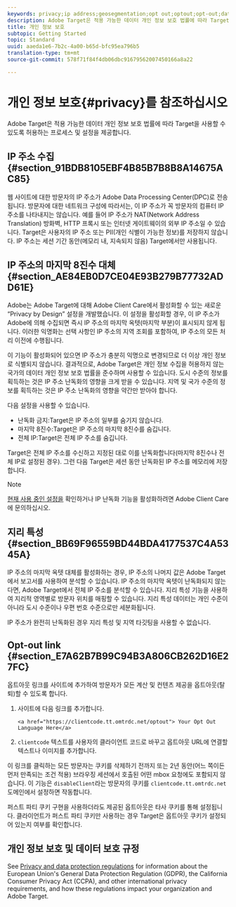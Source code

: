 ```yaml
---
keywords: privacy;ip address;geosegmentation;opt out;optout;opt-out;data privacy;government regulations;regulations;gdpr;ccpa
description: Adobe Target은 적용 가능한 데이터 개인 정보 보호 법률에 따라 Target을 사용할 수 있도록 허용하는 프로세스 및 설정을 제공합니다.
title: 개인 정보 보호
subtopic: Getting Started
topic: Standard
uuid: aaeda1e6-7b2c-4a00-b65d-bfc95ea796b5
translation-type: tm+mt
source-git-commit: 578f71f84f4db06dbc91679562007450166a8a22

---
```



# 개인 정보 보호{#privacy}를 참조하십시오

Adobe Target은 적용 가능한 데이터 개인 정보 보호 법률에 따라 Target을 사용할 수 있도록 허용하는 프로세스 및 설정을 제공합니다.

## IP 주소 수집 {#section_91BDB8105EBF4B85B7B8B8A14675AC85}

웹 사이트에 대한 방문자의 IP 주소가 Adobe Data Processing Center(DPC)로 전송됩니다. 방문자에 대한 네트워크 구성에 따라서는, 이 IP 주소가 꼭 방문자의 컴퓨터 IP 주소를 나타내지는 않습니다. 예를 들어 IP 주소가 NAT(Network Address Translation) 방화벽, HTTP 프록시 또는 인터넷 게이트웨이의 외부 IP 주소일 수 있습니다. Target은 사용자의 IP 주소 또는 PII(개인 식별이 가능한 정보)를 저장하지 않습니다. IP 주소는 세션 기간 동안(메모리 내, 지속되지 않음) Target에서만 사용됩니다.

## IP 주소의 마지막 8진수 대체 {#section_AE84EB0D7CE04E93B279B77732ADD61E}

Adobe는 Adobe Target에 대해 Adobe Client Care에서 활성화할 수 있는 새로운 “Privacy by Design” 설정을 개발했습니다. 이 설정을 활성화할 경우, 이 IP 주소가 Adobe에 의해 수집되면 즉시 IP 주소의 마지막 옥텟(마지막 부분)이 표시되지 않게 됩니다. 이러한 익명화는 선택 사항인 IP 주소의 지역 조회를 포함하여, IP 주소의 모든 처리 이전에 수행됩니다.

이 기능이 활성화되어 있으면 IP 주소가 충분히 익명으로 변경되므로 더 이상 개인 정보로 식별되지 않습니다. 결과적으로, Adobe Target은 개인 정보 수집을 허용하지 않는 국가의 데이터 개인 정보 보호 법률을 준수하며 사용할 수 있습니다. 도시 수준의 정보를 획득하는 것은 IP 주소 난독화의 영향을 크게 받을 수 있습니다. 지역 및 국가 수준의 정보를 획득하는 것은 IP 주소 난독화의 영향을 약간만 받아야 합니다.

다음 설정을 사용할 수 있습니다.

* 난독화 금지:Target은 IP 주소의 일부를 숨기지 않습니다.
* 마지막 8진수:Target은 IP 주소의 마지막 8진수를 숨깁니다.
* 전체 IP:Target은 전체 IP 주소를 숨깁니다.

Target은 전체 IP 주소를 수신하고 지정된 대로 이를 난독화합니다(마지막 8진수나 전체 IP로 설정된 경우). 그런 다음 Target은 세션 동안 난독화된 IP 주소를 메모리에 저장합니다.

>[!NOTE]
>
>[현재 사용 중인 설정을](/help/cmp-resources-and-contact-information.md#reference_ACA3391A00EF467B87930A450050077C) 확인하거나 IP 난독화 기능을 활성화하려면 Adobe Client Care에 문의하십시오.

## 지리 특성 {#section_BB69F96559BD44BDA4177537C4A5345A}

IP 주소의 마지막 옥텟 대체를 활성화하는 경우, IP 주소의 나머지 값은 Adobe Target에서 보고서를 사용하여 분석할 수 있습니다. IP 주소의 마지막 옥텟이 난독화되지 않는다면, Adobe Target에서 전체 IP 주소를 분석할 수 있습니다. 지리 특성 기능을 사용하여 지리적 영역별로 방문자 위치를 매핑할 수 있습니다. 지리 특성 데이터는 개인 수준이 아니라 도시 수준이나 우편 번호 수준으로만 세분화됩니다.

IP 주소가 완전히 난독화된 경우 지리 특성 및 지역 타깃팅을 사용할 수 없습니다.

## Opt-out link {#section_E7A62B7B99C94B3A806CB262D16E27FC}

옵트아웃 링크를 사이트에 추가하여 방문자가 모든 계산 및 컨텐츠 제공을 옵트아웃(탈퇴)할 수 있도록 합니다.

1. 사이트에 다음 링크를 추가합니다. 

   `<a href="https://clientcode.tt.omtrdc.net/optout"> Your Opt Out Language Here</a>`
1. `clientcode` 텍스트를 사용자의 클라이언트 코드로 바꾸고 옵트아웃 URL에 연결할 텍스트나 이미지를 추가합니다.

이 링크를 클릭하는 모든 방문자는 쿠키를 삭제하기 전까지 또는 2년 동안(어느 쪽이든 먼저 만족되는 조건 적용) 브라우징 세션에서 호출된 어떤 mbox 요청에도 포함되지 않습니다. 이 기능은 `disableClient`라는 방문자의 쿠키를 `clientcode.tt.omtrdc.net` 도메인에서 설정하면 작동합니다.

퍼스트 파티 쿠키 구현을 사용하더라도 제공된 옵트아웃은 타사 쿠키를 통해 설정됩니다. 클라이언트가 퍼스트 파티 쿠키만 사용하는 경우 Target은 옵트아웃 쿠키가 설정되어 있는지 여부를 확인합니다.

## 개인 정보 보호 및 데이터 보호 규정

See [Privacy and data protection regulations](/help/c-implementing-target/c-considerations-before-you-implement-target/c-privacy/cmp-privacy-and-general-data-protection-regulation.md) for information about the European Union&#39;s General Data Protection Regulation (GDPR), the California Consumer Privacy Act (CCPA), and other international privacy requirements, and how these regulations impact your organization and Adobe Target.
